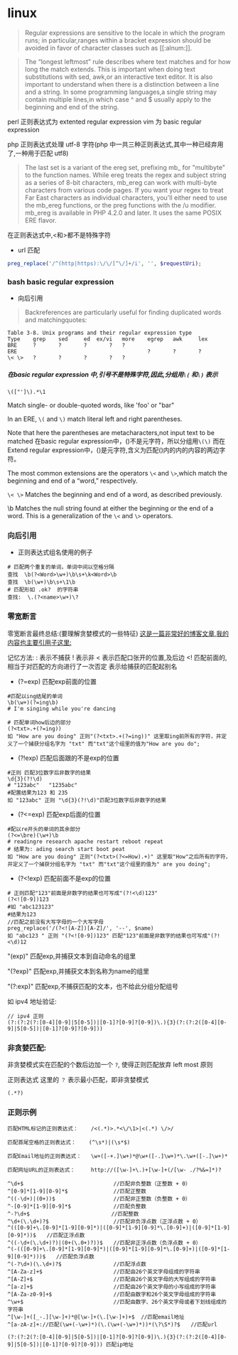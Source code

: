 # linux

> Regular expressions are sensitive to the locale in which the program runs; in particular,ranges within a bracket expression should be avoided in favor of character classes such as [[:alnum:]].

> The “longest leftmost” rule describes where text matches and for how long the match extends. This is important when doing text substitutions with sed, awk,or an interactive text editor. It is also important to understand when there is a distinction between a line and a string. In some programming languages,a single string may contain multiple lines,in which case ^ and $ usually apply to the beginning and end of the string.


perl 正则表达式为 extented regular expression
vim 为 basic regular expression


php 正则表达式处理 utf-8 字符(php 中一共三种正则表达式,其中一种已经弃用了,一种用于匹配 utf8)

> The last set is a variant of the ereg set, prefixing mb_ for "multibyte" to the function names. While ereg treats the regex and subject string as a series of 8-bit characters, mb_ereg can work with multi-byte characters from various code pages. If you want your regex to treat Far East characters as individual characters, you'll either need to use the mb_ereg functions, or the preg functions with the /u modifier. mb_ereg is available in PHP 4.2.0 and later. It uses the same POSIX ERE flavor.

在正则表达式中,<和>都不是特殊字符

* url 匹配

```php
preg_replace('/^(http|https):\/\/[^\/]+/i', '', $requestUri);
```

### bash basic regular expression

* 向后引用
> Backreferences are particularly useful for finding duplicated words and matchingquotes:

```
Table 3-8. Unix programs and their regular expression type
Type 	grep 	sed 	ed 	ex/vi 	more 	egrep 	awk 	lex
BRE 	? 		? 		? 		? 	?
ERE 										? 		? 		?
\< \> 	? 		? 		? 		? 	?
```

##### 在basic regular expression 中,引号不是特殊字符,因此,分组用`\(` 和`\)` 表示
`\(["']\).*\1`

Match single- or double-quoted words, like 'foo' or "bar"

In an ERE, `\(` and `\)` match literal left and right parentheses.

Note that here the parentheses are metacharacters,not input text to be matched
在basic regular expression中，()不是元字符，所以分组用`\(\)`
而在Extend regular expression中，()是元字符,含义为匹配()内的内的内容的两边字符。

The most common extensions are the operators `\<` and `\>`,which match the beginning and end of a “word,” respectively.

`\< \>` Matches the beginning and end of a word, as described previously.

\b Matches the null string found at either the beginning or the end of a word. This is a generalization of
the `\<` and `\>` operators.


### 向后引用
 * 正则表达式组名使用的例子
```
# 匹配两个重复的单词，单词中间以空格分隔
查找  \b(?<Word>\w+)\b\s+\k<Word>\b
查找  \b(\w+)\b\s+\1\b
# 匹配形如 .ok?  的字符串
查找:  \.(?<name>\w+)\?
```

### 零宽断言
零宽断言最终总结:(要理解贪婪模式的一些特征)
[这是一篇非常好的博客文章,我的内容也主要引用子这里:](http://www.cnblogs.com/China3S/archive/2013/11/30/3451971.html)

记忆方法:
: 表示不捕获
! 表示非
< 表示匹配口张开的位置,及后边
<! 匹配前面的,相当于对匹配的方向进行了一次否定
<name> 表示给捕获的匹配起别名

*  (?=exp)  匹配exp前面的位置

```
#匹配以ing结尾的单词
\b(\w+)(?=ing\b)
# I'm singing while you're dancing

# 匹配单词how后边的部分
(?<txt>.+(?=ing))
如 "How are you doing" 正则"(?<txt>.+(?=ing))" 这里取ing前所有的字符，并定义了一个捕获分组名字为 "txt" 而"txt"这个组里的值为"How are you do";
```

*  (?!exp)  匹配后面跟的不是exp的位置

```
#正则 匹配3位数字后非数字的结果
\d{3}(?!\d)
# "123abc"   "1235abc" 
#配置结果为123 和 235
如 "123abc" 正则 "\d{3}(?!\d)"匹配3位数字后非数字的结果
```

*  (?<=exp)  匹配exp后面的位置

```
#配以re开头的单词的其余部分
(?<=\bre)(\w+)\b
# readingre research apache restart reboot repeat
# 结果为: ading search start boot peat
如 "How are you doing" 正则"(?<txt>(?<=How).+)" 这里取"How"之后所有的字符，并定义了一个捕获分组名字为 "txt" 而"txt"这个组里的值为" are you doing";
```

*  (?<!exp)  匹配前面不是exp的位置

```
# 正则匹配"123"前面是非数字的结果也可写成"(?!<\d)123"
(?<![0-9])123
#如 "abc123123" 
#结果为123
//匹配之前没有大写字母的一个大写字母
preg_replace('/(?<![A-Z])[A-Z]/', '--', $name)
如 "abc123 " 正则 "(?<![0-9])123" 匹配"123"前面是非数字的结果也可写成"(?!<\d)12
```

"(exp)"    匹配exp,并捕获文本到自动命名的组里

"(?<name>exp)"   匹配exp,并捕获文本到名称为name的组里

"(?:exp)"  匹配exp,不捕获匹配的文本，也不给此分组分配组号


如 ipv4 地址验证:
```
// ipv4 正则
(?:(?:2(?:[0-4][0-9]|5[0-5])|[0-1]?[0-9]?[0-9])\.){3}(?:(?:2([0-4][0-9]|5[0-5])|[0-1]?[0-9]?[0-9]))
```

### 非贪婪匹配:

非贪婪模式实在匹配的个数后边加一个 `?`, 使得正则匹配放弃 left most 原则

正则表达式 这里的 `？` 表示最小匹配，即非贪婪模式

```
(.*?)
```


### 正则示例
```
匹配HTML标记的正则表达式：    /<(.*)>.*<\/\1>|<(.*) \/>/

匹配首尾空格的正则表达式：    (^\s*)|(\s*$)

匹配Email地址的正则表达式：   \w+([-+.]\w+)*@\w+([-.]\w+)*\.\w+([-.]\w+)*

匹配网址URL的正则表达式：     http://([\w-]+\.)+[\w-]+(/[\w- ./?%&=]*)?

^\d+$　　                         //匹配非负整数（正整数 + 0）
^[0-9]*[1-9][0-9]*$　　           //匹配正整数
^((-\d+)|(0+))$　　               //匹配非正整数（负整数 + 0）
^-[0-9]*[1-9][0-9]*$　　          //匹配负整数
^-?\d+$　　　　                   //匹配整数
^\d+(\.\d+)?$　　                 //匹配非负浮点数（正浮点数 + 0）
^(([0-9]+\.[0-9]*[1-9][0-9]*)|([0-9]*[1-9][0-9]*\.[0-9]+)|([0-9]*[1-9][0-9]*))$　　//匹配正浮点数
^((-\d+(\.\d+)?)|(0+(\.0+)?))$　　//匹配非正浮点数（负浮点数 + 0）
^(-(([0-9]+\.[0-9]*[1-9][0-9]*)|([0-9]*[1-9][0-9]*\.[0-9]+)|([0-9]*[1-9][0-9]*)))$　　//匹配负浮点数
^(-?\d+)(\.\d+)?$　　             //匹配浮点数
^[A-Za-z]+$　　                   //匹配由26个英文字母组成的字符串
^[A-Z]+$　　                      //匹配由26个英文字母的大写组成的字符串
^[a-z]+$　　                      //匹配由26个英文字母的小写组成的字符串
^[A-Za-z0-9]+$　　                //匹配由数字和26个英文字母组成的字符串
^\w+$　　                         //匹配由数字、26个英文字母或者下划线组成的字符串
^[\w-]+([_-.][\w-]+)*@[\w-]+(\.[\w-]+)+$  //匹配email地址
^[a-zA-z]+://匹配(\w+(-\w+)*)(\.(\w+(-\w+)*))*(\?\S*)?$　　//匹配url

(?:(?:2(?:[0-4][0-9]|5[0-5])|[0-1]?[0-9]?[0-9])\.){3}(?:(?:2([0-4][0-9]|5[0-5])|[0-1]?[0-9]?[0-9])) 匹配ip地址

```

